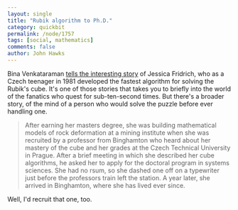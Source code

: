 ```yaml
---
layout: single 
title: "Rubik algorithm to Ph.D." 
category: quickbit
permalink: /node/1757
tags: [social, mathematics] 
comments: false 
author: John Hawks 
---
```


Bina Venkataraman <a href="http://www.nytimes.com/2008/12/16/science/16prof.html?_r=2&pagewanted=all">tells the interesting story</a> of Jessica Fridrich, who as a Czech teenager in 1981 developed the fastest algorithm for solving the Rubik's cube. It's one of those stories that takes you to briefly into the world of the fanatics who quest for sub-ten-second times. But there's a broader story, of the mind of a person who would solve the puzzle before ever handling one. 

<blockquote>After earning her masters degree, she was building mathematical models of rock deformation at a mining institute when she was recruited by a professor from Binghamton who heard about her mastery of the cube and her grades at the Czech Technical University in Prague. After a brief meeting in which she described her cube algorithms, he asked her to apply for the doctoral program in systems sciences. She had no rsum, so she dashed one off on a typewriter just before the professors train left the station. A year later, she arrived in Binghamton, where she has lived ever since.</blockquote>

Well, I'd recruit that one, too. 

